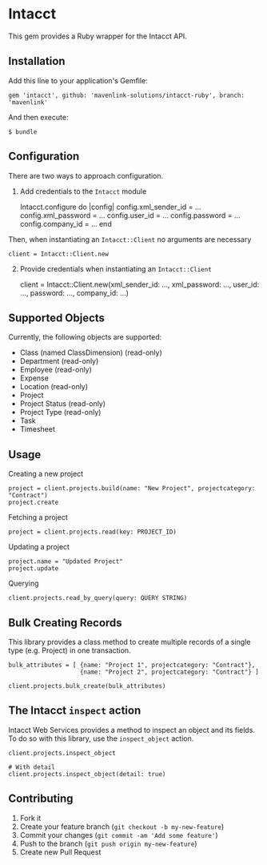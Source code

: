 # Intacct

This gem provides a Ruby wrapper for the Intacct API.

## Installation

Add this line to your application's Gemfile:

    gem 'intacct', github: 'mavenlink-solutions/intacct-ruby', branch: 'mavenlink'

And then execute:

    $ bundle


## Configuration

There are two ways to approach configuration.

1) Add credentials to the `Intacct` module

    Intacct.configure do |config|
        config.xml_sender_id = ...
        config.xml_password  = ...
        config.user_id       = ...
        config.password      = ...
        config.company_id    = ...
    end
    
Then, when instantiating an `Intacct::Client` no arguments are necessary

    client = Intacct::Client.new
    
2) Provide credentials when instantiating an `Intacct::Client`
    
    client = Intacct::Client.new(xml_sender_id: ..., xml_password: ..., user_id: ..., password: ..., company_id: ...)
    
## Supported Objects

Currently, the following objects are supported:

- Class (named ClassDimension) (read-only)
- Department (read-only)
- Employee (read-only)
- Expense
- Location (read-only)
- Project
- Project Status (read-only)
- Project Type (read-only)
- Task
- Timesheet


## Usage
    
Creating a new project

    project = client.projects.build(name: "New Project", projectcategory: "Contract")
    project.create
    
Fetching a project
    
    project = client.projects.read(key: PROJECT_ID)
    
Updating a project
    
    project.name = "Updated Project"
    project.update
    
Querying
    
    client.projects.read_by_query(query: QUERY STRING)

## Bulk Creating Records

This library provides a class method to create multiple records of a single type (e.g. Project) in one transaction.

    bulk_attributes = [ {name: "Project 1", projectcategory: "Contract"}, 
                        {name: "Project 2", projectcategory: "Contract"} ]

    client.projects.bulk_create(bulk_attributes)

## The Intacct `inspect` action

Intacct Web Services provides a method to inspect an object and its fields. To do so with this library, use the `inspect_object` action.

    client.projects.inspect_object

    # With detail
    client.projects.inspect_object(detail: true)

## Contributing

1. Fork it
2. Create your feature branch (`git checkout -b my-new-feature`)
3. Commit your changes (`git commit -am 'Add some feature'`)
4. Push to the branch (`git push origin my-new-feature`)
5. Create new Pull Request

